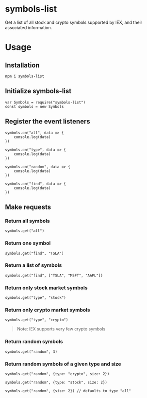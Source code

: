 # symbols-list
Get a list of all stock and crypto symbols supported by IEX, and their associated information.

# Usage
## Installation
`npm i symbols-list`


## Initialize symbols-list
```
var Symbols = require("symbols-list")
const symbols = new Symbols
```

## Register the event listeners

```
symbols.on("all", data => {
    console.log(data)
})

symbols.on("type", data => {
    console.log(data)
})

symbols.on("random", data => {
    console.log(data)
})

symbols.on("find", data => {
    console.log(data)
})
```

## Make requests
### Return all symbols
`symbols.get("all")`
### Return one symbol
`symbols.get("find", "TSLA")`
### Return a list of symbols
`symbols.get("find", ["TSLA", "MSFT", "AAPL"])`
### Return only stock market symbols
`symbols.get("type", "stock")`
### Return only crypto market symbols
`symbols.get("type", "crypto")`
> Note: IEX supports very few crypto symbols
### Return random symbols
`symbols.get("random", 3)`
### Return random symbols of a given type and size
```
symbols.get("random", {type: "crypto", size: 2})

symbols.get("random", {type: "stock", size: 2}) 

symbols.get("random", {size: 2}) // defaults to type "all"
```
